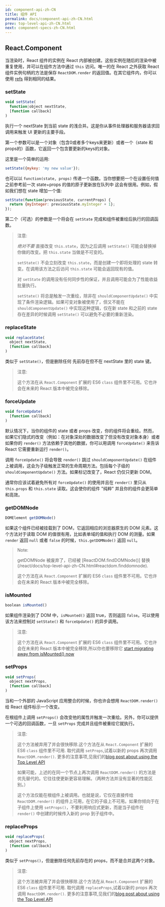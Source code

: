 ```yaml
---
id: component-api-zh-CN
title: 组件 API
permalink: docs/component-api-zh-CN.html
prev: top-level-api-zh-CN.html
next: component-specs-zh-CN.html
---
```


## React.Component

当渲染时，React 组件的实例在 React 内部被创建。这些实例在随后的渲染中被重复使用，并可以在组件方法中通过 `this` 访问。唯一的在 React 之外获取 React 组件实例句柄的方法是保存 `ReactDOM.render` 的返回值。在其它组件内，你可以使用 [refs](/react/docs/more-about-refs-zh-CN.html) 得到相同的结果。


### setState

```javascript
void setState(
  function|object nextState,
  [function callback]
)
```
执行一个 nextState 到当前 state 的浅合并。这是你从事件处理器和服务器请求回调用来触发 UI 更新的主要手段。

第一个参数可以是一个对象（包含0或者多个keys来更新）或者一个（state 和 props的）函数，它返回一个包含要更新的keys的对象。

这里是一个简单的运用:

```javascript
setState({mykey: 'my new value'});
```

也可以以 `function(state, props)` 传递一个函数。当你想要把一个在设置任何值之前参考前一次 state+props 的值的原子更新放在队列中 这会有很用。例如，假如我们想在 state 增加一个值:

```javascript
setState(function(previousState, currentProps) {
  return {myInteger: previousState.myInteger + 1};
});
```

第二个（可选）的参数是一个将会在 `setState` 完成和组件被重绘后执行的回调函数。

> 注意:
>
> *绝对不要* 直接改变 `this.state`，因为之后调用 `setState()` 可能会替换掉你做的改变。把 `this.state` 当做是不可变的。
>
> `setState()` 不会立刻改变 `this.state`，而是创建一个即将处理的 state 转变。在调用该方法之后访问 `this.state` 可能会返回现有的值。
>
> 对 `setState` 的调用没有任何同步性的保证，并且调用可能会为了性能收益批量执行。
>
> `setState()` 将总是触发一次重绘，除非在 `shouldComponentUpdate()` 中实现了条件渲染逻辑。如果可变对象被使用了，但又不能在 `shouldComponentUpdate()` 中实现这种逻辑，仅在新 state 和之前的 state 存在差异的时候调用 `setState()` 可以避免不必要的重新渲染。


### replaceState

```javascript
void replaceState(
  object nextState,
  [function callback]
)
```

类似于 `setState()`，但是删除任何 先前存在但不在 nextState 里的 state 键。

> 注意:
>
> 这个方法在从 `React.Component` 扩展的 ES6 `class` 组件里不可用。它也许会在未来的 React 版本中被完全移除。


### forceUpdate

```javascript
void forceUpdate(
  [function callback]
)
```

默认情况下，当你的组件的 state 或者 props 改变，你的组件将会重绘。然而，如果它们隐式的改变（例如：在对象深处的数据改变了但没有改变对象本身）或者如果你的 `render()` 方法依赖于其他的数据，你可以用调用  `forceUpdate()` 来告诉 React 它需要重新运行 `render()`。

调用 `forceUpdate()` 将会导致 `render()` 跳过 `shouldComponentUpdate()` 在组件上被调用，这会为子级触发正常的生命周期方法。包括每个子级的 `shouldComponentUpdate()` 方法。如果标记改变了，React 仍仅只更新 DOM。

通常你应该试着避免所有对 `forceUpdate()` 的使用并且在 `render()` 里只从 `this.props` 和 `this.state` 读取。这会使你的组件 "纯粹" 并且你的组件会更简单和高效。


### getDOMNode

```javascript
DOMElement getDOMNode()
```

如果这个组件已经被挂载到了 DOM，它返回相应的浏览器原生的 DOM 元素。这个方法对于读取 DOM 的值很有用，比如表单域的值和执行 DOM 的测量。如果 `render` 返回 `null` 或者 `false` 的时候，`this.getDOMNode()` 返回 `null`。

> Note:
>
> getDOMNode 被废弃了，已经被 [ReactDOM.findDOMNode()] 替换(/react/docs/top-level-api-zh-CN.html#reactdom.finddomnode).
>
> 这个方法在从 `React.Component` 扩展的 ES6 `class` 组件里不可用。它也许会在未来的 React 版本中被完全移除。


### isMounted

```javascript
boolean isMounted()
```

如果组件渲染到了 DOM 中，`isMounted()` 返回 true，否则返回 `false`。可以使用该方法来控制对 `setState()` 和 `forceUpdate()` 的异步调用。

> 注意:
>
> 这个方法在从 `React.Component` 扩展的 ES6 `class` 组件里不可用。它也许会在未来的 React 版本中被完全移除,所以你也要移除它 [start migrating away from isMounted() now](/react/blog/2015/12/16/ismounted-antipattern.html)


### setProps

```javascript
void setProps(
  object nextProps,
  [function callback]
)
```

当和一个外部的 JavaScript 应用整合的时候，你也许会想用 `ReactDOM.render()` 给 React 组件标示一个改变。

在根组件上调用 `setProps()` 会改变他的属性并触发一次重绘。另外，你可以提供一个可选的回调函数，一旦 `setProps` 完成并且组件被重绘它就执行。

> 注意:
>
> 这个方法被弃用了并会很快移除.这个方法在从 `React.Component` 扩展的 ES6 `class` 组件里不可用. 取代调用 `setProps`,试着以新的 props 再次调用 `ReactDOM.render()`. 更多的注意事项,见我们的[blog post about using the Top Level API](/react/blog/2015/10/01/react-render-and-top-level-api.html)
>
> 如果可能，上述的在同一个节点上再次调用 `ReactDOM.render()` 的方法是优先替代的。它往往使更新更容易理解。（两种方法并没有显著的性能区别。）
>
> 这个方法仅能在根组件上被调用。也就是说，它仅在直接传给 `ReactDOM.render()` 的组件上可用，在它的子级上不可用。如果你倾向于在子组件上使用 `setProps()`，不要利用响应式更新，而是当子组件在 `render()` 中创建的时候传入新的 prop 到子组件中。

### replaceProps

```javascript
void replaceProps(
  object nextProps,
  [function callback]
)
```

类似于 `setProps()`，但是删除任何先前存在的 props，而不是合并这两个对象。

> 注意:
>
> 这个方法被弃用了并会很快移除.这个方法在从 `React.Component` 扩展的 ES6 `class` 组件里不可用.  取代调用 `replaceProps`,试着以新的 props 再次调用 `ReactDOM.render()`. 更多的注意事项,见我们的[blog post about using the Top Level API](/react/blog/2015/10/01/react-render-and-top-level-api.html)
